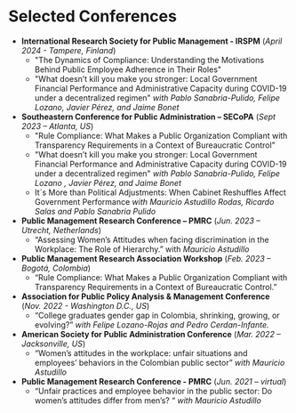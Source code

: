 Selected Conferences
======
* **International Research Society for Public Management - IRSPM** (_April 2024 - Tampere, Finland_)
  * "The Dynamics of Compliance: Understanding the Motivations Behind Public Employee Adherence in Their Roles"
  *  "What doesn’t kill you make you stronger: Local Government Financial Performance and Administrative Capacity during COVID-19 under a decentralized regimen" _with Pablo Sanabria-Pulido,  Felipe Lozano, Javier Pérez, and Jaime Bonet_
* **Southeastern Conference for Public Administration – SECoPA**  (_Sept 2023 – Atlanta, US_)
  * "Rule Compliance: What Makes a Public Organization Compliant with Transparency Requirements in a Context of Bureaucratic Control"
  * "What doesn’t kill you make you stronger: Local Government Financial Performance and Administrative Capacity during COVID-19 under a decentralized regimen" _with Pablo Sanabria-Pulido, Felipe Lozano , Javier Pérez, and Jaime Bonet_
  * It´s More than Political Adjustments: When Cabinet Reshuffles Affect Government Performance _with Mauricio Astudillo Rodas, Ricardo Salas and Pablo Sanabria Pulido_
* **Public Management Research Conference – PMRC**  (_Jun. 2023 – Utrecht, Netherlands_)
  * “Assessing Women’s Attitudes when facing discrimination in the Workplace: The Role of Hierarchy.” with _Mauricio Astudillo_
* **Public Management Research Association Workshop**  (_Feb. 2023 – Bogotá, Colombia_)
  * “Rule Compliance: What Makes a Public Organization Compliant with Transparency Requirements in a Context of Bureaucratic Control.”
* **Association for Public Policy Analysis & Management Conference**  (_Nov. 2022 - Washington D.C., US_)
  * “College graduates gender gap in Colombia, shrinking, growing, or evolving?” _with Felipe Lozano-Rojas and Pedro Cerdan-Infante._
* **American Society for Public Administration Conference** (_Mar. 2022 – Jacksonville, US_)
  * “Women’s attitudes in the workplace: unfair situations and employees’ behaviors in the Colombian public sector” _with Mauricio Astudillo_
* **Public Management Research Conference - PMRC**   (_Jun. 2021 – virtual_)
  * “Unfair practices and employee behavior in the public sector: Do women’s attitudes differ from men’s? “ _with Mauricio Astudillo_

